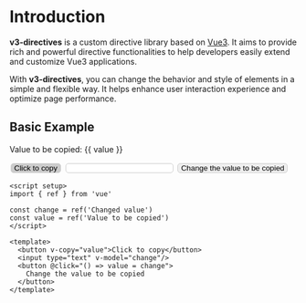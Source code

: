 # Introduction

**v3-directives** is a custom directive library based on [Vue3](https://cn.vuejs.org/). It aims to provide rich and powerful directive functionalities to help developers easily extend and customize Vue3 applications.

With **v3-directives**, you can change the behavior and style of elements in a simple and flexible way. It helps enhance user interaction experience and optimize page performance.

## Basic Example

<script setup >
import { ref } from 'vue'

const change = ref('Changed value')
const value = ref('Value to be copied')
</script>

<p>Value to be copied: {{ value }}</p>
<button v-copy="value"
  style="border: 1px solid #ccc;border-radius: 5px;margin: 2px;padding: 0 5px;background-color: #ccc;color:#000;">Click to copy</button>
<input type="text" v-model="change"
  style="border: 1px solid #ccc;border-radius: 5px;margin: 2px;padding: 0 5px;" />
<button
  @click="
    () => {
      value = change
    }
  "
  style="border: 1px solid #ccc;border-radius: 5px;margin: 2px;padding: 0 5px;"
>
  Change the value to be copied
</button>

```typescripts{9}
<script setup>
import { ref } from 'vue'

const change = ref('Changed value')
const value = ref('Value to be copied')
</script>

<template>
  <button v-copy="value">Click to copy</button>
  <input type="text" v-model="change"/>
  <button @click="() => value = change">
    Change the value to be copied
  </button>
</template>
```
